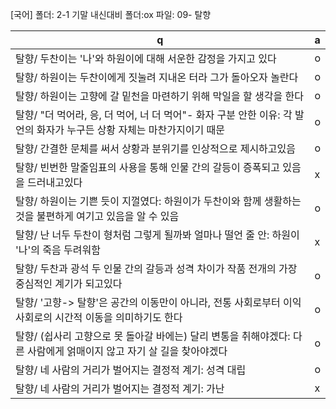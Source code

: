 [국어] 
폴더: 2-1 기말 내신대비
폴더:ox
파일: 09- 탈향

 q  | a
--- | ---
탈향/ 두찬이는 '나'와 하원이에 대해 서운한 감정을 가지고 있다		| o
탈향/ 하원이는 두찬이에게 짓눌려 지내온 터라 그가 돌아오자 놀란다		| o
탈향/ 하원이는 고향에 갈 밑천을 마련하기 위해 막일을 할 생각을 한다		| o
탈향/ "더 먹어라, 응, 더 먹어, 너 더 먹어"- 화자 구분 안한 이유: 각 발언의 화자가 누구든 상황 자체는 마찬가지이기 때문		| o
탈향/ 간결한 문체를 써서 상황과 분위기를 인상적으로 제시하고있음		| o
탈향/ 빈번한 말줄임표의 사용을 통해 인물 간의 갈등이 증폭되고 있음을 드러내고있다		| x
탈향/ 하원이는 기쁜 듯이 지껄였다: 하원이가 두찬이와 함께 생활하는 것을 불편하게 여기고 있음을 알 수 있음		| o
탈향/ 난 너두 두찬이 형처럼 그렇게 될까봐 얼마나 떨언 줄 안: 하원이 '나'의 죽음 두려워함		| x
탈향/ 두찬과 광석 두 인물 간의 갈등과 성격 차이가 작품 전개의 가장 중심적인 계기가 되고있다		| o
탈향/ '고향-> 탈향'은 공간의 이동만이 아니라, 전통 사회로부터 이익 사회로의 시간적 이동을 의미하기도 한다		| o
탈향/ (쉽사리 고향으로 못 돌아갈 바에는) 달리 변통을 취해야겠다: 다른 사람에게 얽매이지 않고 자기 살 길을 찾아야겠다		| o
탈향/ 네 사람의 거리가 벌어지는 결정적 계기: 성격 대립		| o
탈향/ 네 사람의 거리가 벌어지는 결정적 계기: 가난		| x
